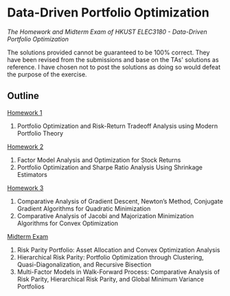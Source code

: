 # Data-Driven Portfolio Optimization
*The Homework and Midterm Exam of HKUST ELEC3180 - Data-Driven Portfolio Optimization*

The solutions provided cannot be guaranteed to be 100% correct. They have been revised from the submissions and base on the TAs' solutions as reference. I have chosen not to post the solutions as doing so would defeat the purpose of the exercise.

## Outline
[Homework 1](./Homework1.ipynb)

1. Portfolio Optimization and Risk-Return Tradeoff Analysis using Modern Portfolio Theory

[Homework 2](./Homework2.ipynb)

1. Factor Model Analysis and Optimization for Stock Returns
2. Portfolio Optimization and Sharpe Ratio Analysis Using Shrinkage Estimators

[Homework 3](./Homework3.ipynb)

1. Comparative Analysis of Gradient Descent, Newton’s Method, Conjugate Gradient Algorithms for Quadratic Minimization
2. Comparative Analysis of Jacobi and Majorization Minimization Algorithms for Convex Optimization

[Midterm Exam](./MidtermExam.ipynb)

1. Risk Parity Portfolio: Asset Allocation and Convex Optimization Analysis
2. Hierarchical Risk Parity: Portfolio Optimization through Clustering, Quasi-Diagonalization, and Recursive Bisection
3. Multi-Factor Models in Walk-Forward Process: Comparative Analysis of Risk Parity, Hierarchical Risk Parity, and Global Minimum Variance Portfolios
